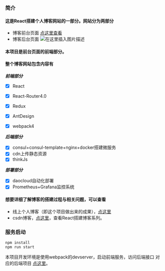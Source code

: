 ### 简介
#### 这是React搭建个人博客网站的一部分。网站分为两部分
- 博客前台页面
[点这里查看](http://www.sunx.club/)
- 博客后台页面
![在这里插入图片描述](http://cdn.sunx.club/blog-backend-gif.gif)

#### 本项目是前台页面的前端部分。

#### 整个博客网站包含内容有
 ***前端部分***
 - [x] React
 - [x] React-Router4.0
 - [x] Redux
 - [x] AntDesign
 - [x] webpack4


***后端部分***
 - [x] consul+consul-template+nginx+docker搭建微服务
 - [x] cdn上传静态资源
 - [x] thinkJs

***部署部分***
 - [x] daocloud自动化部署
 - [x] Prometheus+Grafana监控系统
 
#### 想要详细了解博客的搭建过程与相关问题，可以查看
- 线上个人博客（即这个项目做出来的成果），[点这里](http://www.sunx.club/)
- csdn博客，[点这里](https://blog.csdn.net/qq_36228442)，查看React搭建博客系列。
### 服务启动
```
npm install 
npm run start
```
本项目开发环境是使用webpack的devserver，启动前端服务，访问后端接口
对应的后端项目 [点这里](https://github.com/sunxing102005/self-blog-fontend)。

